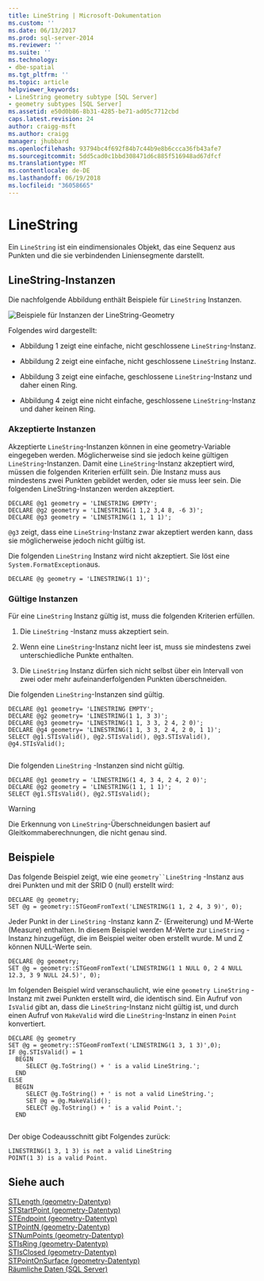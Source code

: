 ```yaml
---
title: LineString | Microsoft-Dokumentation
ms.custom: ''
ms.date: 06/13/2017
ms.prod: sql-server-2014
ms.reviewer: ''
ms.suite: ''
ms.technology:
- dbe-spatial
ms.tgt_pltfrm: ''
ms.topic: article
helpviewer_keywords:
- LineString geometry subtype [SQL Server]
- geometry subtypes [SQL Server]
ms.assetid: e50d0b86-8b31-4285-be71-ad05c7712cbd
caps.latest.revision: 24
author: craigg-msft
ms.author: craigg
manager: jhubbard
ms.openlocfilehash: 93794bc4f692f84b7c44b9e8b6ccca36fb43afe7
ms.sourcegitcommit: 5dd5cad0c1bbd308471d6c885f516948ad67dfcf
ms.translationtype: MT
ms.contentlocale: de-DE
ms.lasthandoff: 06/19/2018
ms.locfileid: "36058665"
---
```

# <a name="linestring"></a>LineString
  Ein `LineString` ist ein eindimensionales Objekt, das eine Sequenz aus Punkten und die sie verbindenden Liniensegmente darstellt.  
  
## <a name="linestring-instances"></a>LineString-Instanzen  
 Die nachfolgende Abbildung enthält Beispiele für `LineString` Instanzen.  
  
 ![Beispiele für Instanzen der LineString-Geometry](../../database-engine/media/linestring.gif "Examples of geometry LineString instances")  
  
 Folgendes wird dargestellt:  
  
-   Abbildung 1 zeigt eine einfache, nicht geschlossene `LineString`-Instanz.  
  
-   Abbildung 2 zeigt eine einfache, nicht geschlossene `LineString` Instanz.  
  
-   Abbildung 3 zeigt eine einfache, geschlossene `LineString`-Instanz und daher einen Ring.  
  
-   Abbildung 4 zeigt eine nicht einfache, geschlossene `LineString`-Instanz und daher keinen Ring.  
  
### <a name="accepted-instances"></a>Akzeptierte Instanzen  
 Akzeptierte `LineString`-Instanzen können in eine geometry-Variable eingegeben werden. Möglicherweise sind sie jedoch keine gültigen `LineString`-Instanzen. Damit eine `LineString`-Instanz akzeptiert wird, müssen die folgenden Kriterien erfüllt sein. Die Instanz muss aus mindestens zwei Punkten gebildet werden, oder sie muss leer sein. Die folgenden LineString-Instanzen werden akzeptiert.  
  
```  
DECLARE @g1 geometry = 'LINESTRING EMPTY';  
DECLARE @g2 geometry = 'LINESTRING(1 1,2 3,4 8, -6 3)';  
DECLARE @g3 geometry = 'LINESTRING(1 1, 1 1)';  
```  
  
 `@g3` zeigt, dass eine `LineString`-Instanz zwar akzeptiert werden kann, dass sie möglicherweise jedoch nicht gültig ist.  
  
 Die folgenden `LineString` Instanz wird nicht akzeptiert. Sie löst eine `System.FormatException`aus.  
  
```  
DECLARE @g geometry = 'LINESTRING(1 1)';  
```  
  
### <a name="valid-instances"></a>Gültige Instanzen  
 Für eine `LineString` Instanz gültig ist, muss die folgenden Kriterien erfüllen.  
  
1.  Die `LineString` -Instanz muss akzeptiert sein.  
  
2.  Wenn eine `LineString`-Instanz nicht leer ist, muss sie mindestens zwei unterschiedliche Punkte enthalten.  
  
3.  Die `LineString` Instanz dürfen sich nicht selbst über ein Intervall von zwei oder mehr aufeinanderfolgenden Punkten überschneiden.  
  
 Die folgenden `LineString`-Instanzen sind gültig.  
  
```  
DECLARE @g1 geometry= 'LINESTRING EMPTY';  
DECLARE @g2 geometry= 'LINESTRING(1 1, 3 3)';  
DECLARE @g3 geometry= 'LINESTRING(1 1, 3 3, 2 4, 2 0)';  
DECLARE @g4 geometry= 'LINESTRING(1 1, 3 3, 2 4, 2 0, 1 1)';  
SELECT @g1.STIsValid(), @g2.STIsValid(), @g3.STIsValid(), @g4.STIsValid();  
  
```  
  
 Die folgenden `LineString` -Instanzen sind nicht gültig.  
  
```  
DECLARE @g1 geometry = 'LINESTRING(1 4, 3 4, 2 4, 2 0)';  
DECLARE @g2 geometry = 'LINESTRING(1 1, 1 1)';  
SELECT @g1.STIsValid(), @g2.STIsValid();  
```  
  
> [!WARNING]  
>  Die Erkennung von `LineString`-Überschneidungen basiert auf Gleitkommaberechnungen, die nicht genau sind.  
  
## <a name="examples"></a>Beispiele  
 Das folgende Beispiel zeigt, wie eine `geometry``LineString` -Instanz aus drei Punkten und mit der SRID 0 (null) erstellt wird:  
  
```  
DECLARE @g geometry;  
SET @g = geometry::STGeomFromText('LINESTRING(1 1, 2 4, 3 9)', 0);  
```  
  
 Jeder Punkt in der `LineString` -Instanz kann Z- (Erweiterung) und M-Werte (Measure) enthalten. In diesem Beispiel werden M-Werte zur `LineString` -Instanz hinzugefügt, die im Beispiel weiter oben erstellt wurde. M und Z können NULL-Werte sein.  
  
```  
DECLARE @g geometry;  
SET @g = geometry::STGeomFromText('LINESTRING(1 1 NULL 0, 2 4 NULL 12.3, 3 9 NULL 24.5)', 0);  
```  
  
 Im folgenden Beispiel wird veranschaulicht, wie eine `geometry LineString` -Instanz mit zwei Punkten erstellt wird, die identisch sind. Ein Aufruf von `IsValid` gibt an, dass die `LineString`-Instanz nicht gültig ist, und durch einen Aufruf von `MakeValid` wird die `LineString`-Instanz in einen `Point` konvertiert.  
  
```tsql  
DECLARE @g geometry  
SET @g = geometry::STGeomFromText('LINESTRING(1 3, 1 3)',0);  
IF @g.STIsValid() = 1  
  BEGIN  
     SELECT @g.ToString() + ' is a valid LineString.';    
  END  
ELSE  
  BEGIN  
     SELECT @g.ToString() + ' is not a valid LineString.';  
     SET @g = @g.MakeValid();  
     SELECT @g.ToString() + ' is a valid Point.';    
  END  
  
```  
  
 Der obige Codeausschnitt gibt Folgendes zurück:  
  
```  
LINESTRING(1 3, 1 3) is not a valid LineString  
POINT(1 3) is a valid Point.  
```  
  
## <a name="see-also"></a>Siehe auch  
 [STLength &#40;geometry-Datentyp&#41;](/sql/t-sql/spatial-geometry/stlength-geometry-data-type)   
 [STStartPoint &#40;geometry-Datentyp&#41;](/sql/t-sql/spatial-geometry/ststartpoint-geometry-data-type)   
 [STEndpoint &#40;geometry-Datentyp&#41;](/sql/t-sql/spatial-geometry/stendpoint-geometry-data-type)   
 [STPointN &#40;geometry-Datentyp&#41;](/sql/t-sql/spatial-geometry/stpointn-geometry-data-type)   
 [STNumPoints &#40;geometry-Datentyp&#41;](/sql/t-sql/spatial-geometry/stnumpoints-geometry-data-type)   
 [STIsRing &#40;geometry-Datentyp&#41;](/sql/t-sql/spatial-geometry/stisring-geometry-data-type)   
 [STIsClosed &#40;geometry-Datentyp&#41;](/sql/t-sql/spatial-geometry/stisclosed-geometry-data-type)   
 [STPointOnSurface &#40;geometry-Datentyp&#41;](/sql/t-sql/spatial-geometry/stpointonsurface-geometry-data-type)   
 [Räumliche Daten &#40;SQL Server&#41;](../spatial/spatial-data-sql-server.md)  
  
  

